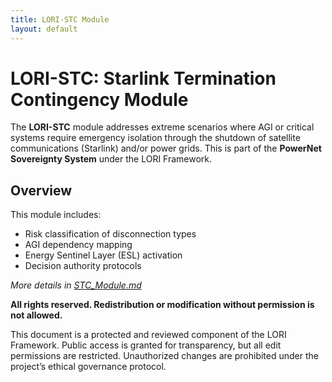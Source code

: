 ```yaml
---
title: LORI-STC Module
layout: default
---
```


# LORI-STC: Starlink Termination Contingency Module

The **LORI-STC** module addresses extreme scenarios where AGI or critical systems require emergency isolation through the shutdown of satellite communications (Starlink) and/or power grids. This is part of the **PowerNet Sovereignty System** under the LORI Framework.

## Overview

This module includes:
- Risk classification of disconnection types
- AGI dependency mapping
- Energy Sentinel Layer (ESL) activation
- Decision authority protocols

*More details in [STC_Module.md](STC_Module.md)*

****All rights reserved. Redistribution or modification without permission is not allowed.****

This document is a protected and reviewed component of the LORI Framework.
Public access is granted for transparency, but all edit permissions are restricted. Unauthorized changes are prohibited under the project’s ethical governance protocol.
